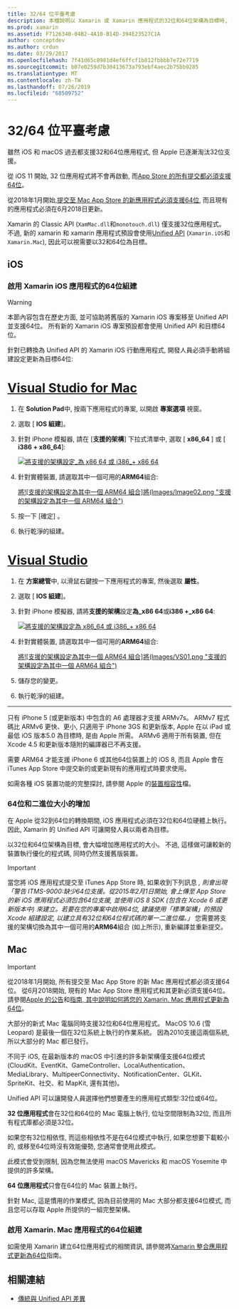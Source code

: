 ```yaml
---
title: 32/64 位平臺考慮
description: 本檔說明以 Xamarin 或 Xamarin 應用程式的32位和64位架構為目標時, 要牢記在心的各種考慮。
ms.prod: xamarin
ms.assetid: F7126340-04B2-4A10-B14D-394E23527C1A
author: conceptdev
ms.author: crdun
ms.date: 03/29/2017
ms.openlocfilehash: 7f41d65c8981d4ef6ffcf1b812fbbbb7e72e7719
ms.sourcegitcommit: b07e0259d7b30413673a793ebf4aec2b75bb9285
ms.translationtype: MT
ms.contentlocale: zh-TW
ms.lasthandoff: 07/26/2019
ms.locfileid: "68509752"
---
```

# <a name="3264-bit-platform-considerations"></a>32/64 位平臺考慮

雖然 iOS 和 macOS 過去都支援32和64位應用程式, 但 Apple 已逐漸淘汰32位支援。

從 iOS 11 開始, 32 位應用程式將不會再啟動, 而[App Store 的所有提交都必須支援64位](https://developer.apple.com/news/?id=06282017b)。

從2018年1月開始,[提交至 Mac App Store 的新應用程式必須支援64位](https://developer.apple.com/news/?id=06282017a), 而且現有的應用程式必須在6月2018日更新。

Xamarin 的 Classic API (`XamMac.dll`和`monotouch.dll`) 僅支援32位應用程式。 不過, 新的 xamarin 和 xamarin 應用程式預設會使用[Unified API](~/cross-platform/macios/unified/index.md) (`Xamarin.iOS`和`Xamarin.Mac`), 因此可以視需要以32和64位為目標。

## <a name="ios"></a>iOS

<a name="enable-64" />

### <a name="enabling-64-bit-builds-of-xamarinios-apps"></a>啟用 Xamarin iOS 應用程式的64位組建

> [!WARNING]
> 本節內容包含在歷史方面, 並可協助將舊版的 Xamarin iOS 專案移至 Unified API 並支援64位。 所有新的 Xamarin iOS 專案預設都會使用 Unified API 和目標64位。

針對已轉換為 Unified API 的 Xamarin iOS 行動應用程式, 開發人員必須手動將組建設定更新為目標64位:

# <a name="visual-studio-for-mactabmacos"></a>[Visual Studio for Mac](#tab/macos)

1. 在  **Solution Pad**中, 按兩下應用程式的專案, 以開啟 **專案選項** 視窗。
2. 選取 [ **IOS 組建**]。
3. 針對 iPhone 模擬器, 請在 [**支援的架構**] 下拉式清單中, 選取 [ **x86\_64** ] 或 [ **i386 + x86\_64**]:

   [![將支援的架構設定\_為 x86 64 或 i386\_+ x86 64](Images/Image01.png "Setting Supported architectures to x86\_64 or i386 + x86\_64")](Images/Image01-large.png#lightbox) 

4. 針對實體裝置, 請選取其中一個可用的**ARM64**組合:

   [將![支援的架構設定為其中一個 ARM64 組合]將(Images/Image02.png "支援的架構設定為其中一個 ARM64 組合")](Images/Image02-large.png#lightbox)

5. 按一下 [確定] 。
6. 執行乾淨的組建。

# <a name="visual-studiotabwindows"></a>[Visual Studio](#tab/windows)

1. 在 **方案總管**中, 以滑鼠右鍵按一下應用程式的專案, 然後選取 **屬性**。
2. 選取 [ **IOS 組建**]。
3. 針對 iPhone 模擬器, 請將**支援的架構**設定**為\_x86 64**或**i386 +\_x86 64**: 

   [![將支援的架構設定為 x86_64 或 i386\_+ x86 64](Images/VS02.png "Setting Supported architectures to x86_64 or i386 + x86\_64")](Images/VS02-large.png#lightbox)

4. 針對實體裝置, 請選取其中一個可用的**ARM64**組合:
    
   [將![支援的架構設定為其中一個 ARM64 組合]將(Images/VS01.png "支援的架構設定為其中一個 ARM64 組合")](Images/VS01-large.png#lightbox)

5. 儲存您的變更。
6. 執行乾淨的組建。

-----

只有 iPhone 5 (或更新版本) 中包含的 A6 處理器才支援 ARMv7s。 ARMv7 程式碼比 ARMv6 更快、更小, 只適用于 iPhone 3GS 和更新版本, Apple 在以 iPad 或最低 iOS 版本5.0 為目標時, 是由 Apple 所需。 ARMv6 適用于所有裝置, 但在 Xcode 4.5 和更新版本隨附的編譯器已不再支援。 

需要 ARM64 才能支援 iPhone 6 或其他64位裝置上的 iOS 8, 而且 Apple 會在 iTunes App Store 中提交新的或更新現有的應用程式時要求使用。

如需各種 iOS 裝置功能的完整探討, 請參閱 Apple 的[裝置相容性](https://developer.apple.com/library/content/documentation/DeviceInformation/Reference/iOSDeviceCompatibility/DeviceCompatibilityMatrix/DeviceCompatibilityMatrix.html)檔。

### <a name="64-bit-and-binary-size-increases"></a>64位和二進位大小的增加

在 Apple 從32到64位的轉換期間, iOS 應用程式必須在32位和64位硬體上執行。 因此, Xamarin 的 Unified API 可讓開發人員以兩者為目標。

以32位和64位架構為目標, 會大幅增加應用程式的大小。 不過, 這樣做可讓較新的裝置執行優化的程式碼, 同時仍然支援舊版裝置。

> [!IMPORTANT]
> 當您將 iOS 應用程式提交至 iTunes App Store 時, 如果收到下列訊息 _, 則會出現「警告 ITMS-9000:缺少64位支援。從2015年2月1日開始, 會上傳至 App Store 的新 iOS 應用程式必須包含64位支援, 並使用 iOS 8 SDK (包含在 Xcode 6 或更新版本中) 來建立。若要在您的專案中啟用64位, 建議使用「標準架構」的預設 Xcode 組建設定, 以建立具有32位和64位程式碼的單一二進位檔。」_ 您需要將支援的架構切換為其中一個可用的**ARM64**組合 (如上所示), 重新編譯並重新提交。

## <a name="mac"></a>Mac

> [!IMPORTANT]
> 從2018年1月開始, 所有提交至 Mac App Store 的新 Mac 應用程式都必須支援64位。 從6月2018開始, 現有的 Mac App Store 應用程式和其更新必須支援64位。 請參閱[Apple 的公告](https://developer.apple.com/news/?id=06282017a)和[指南, 其中說明如何將您的 Xamarin. Mac 應用程式更新為64位](~/cross-platform/macios/32-and-64/mac-64-bit.md)。

大部分的新式 Mac 電腦同時支援32位和64位應用程式。   MacOS 10.6 (雪 Leopard) 是最後一個在32位系統上執行的作業系統。   因為2010支援這兩個系統, 所以大部分的 Mac 都已發行。

不同于 iOS, 在最新版本的 macOS 中引進的許多新架構僅支援64位模式 (CloudKit、EventKit、GameController、LocalAuthentication、MediaLibrary、MultipeerConnectivity、NotificationCenter、GLKit、SpriteKit、社交、和 MapKit, 還有其他)。

Unified API 可以讓開發人員選擇他們想要產生的應用程式類型:32位或64位。

**32 位應用程式**會在32位和64位的 Mac 電腦上執行, 位址空間限制為32位, 而且所有程式庫都必須是32位。

如果您有32位相依性, 而這些相依性不是在64位模式中執行, 如果您想要下載較小的, 或移至64位時沒有效能優勢, 您通常會使用此模式。

此模式會受到限制, 因為您無法使用 macOS Mavericks 和 macOS Yosemite 中提供的許多架構。

**64 位應用程式**只會在64位的 Mac 裝置上執行。

針對 Mac, 這是慣用的作業模式, 因為目前使用的 Mac 大部分都支援64位模式, 而且您可以存取 Apple 所提供的一組完整架構。

### <a name="enabling-64-bit-builds-of-xamarinmac-apps"></a>啟用 Xamarin. Mac 應用程式的64位組建

如需使用 Xamarin 建立64位應用程式的相關資訊, 請參閱將[Xamarin 整合應用程式更新為64位](~/cross-platform/macios/32-and-64/mac-64-bit.md)指南。

## <a name="related-links"></a>相關連結

- [傳統與 Unified API 差異](https://github.com/xamarin/release-notes-archive/blob/master/release-notes/ios/api_changes/classic-vs-unified-8.6.0/index.md)
